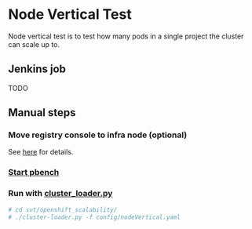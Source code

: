 # Node Vertical Test
Node vertical test is to test how many pods in a single project the cluster can scale up to.

## Jenkins job
TODO

## Manual steps

### Move registry console to infra node (optional)
See [here](../learn/label_and_selector.md) for details.

### [Start pbench](../learn/pbench.md)

### Run with [cluster_loader.py](https://github.com/openshift/svt/blob/master/openshift_scalability/README.md)

```sh
# cd svt/openshift_scalability/
# ./cluster-loader.py -f config/nodeVertical.yaml
```
